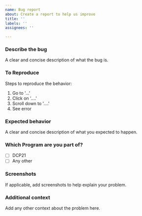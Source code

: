 ```yaml
---
name: Bug report
about: Create a report to help us improve
title: ''
labels: ''
assignees: ''

---
```


### **Describe the bug**
A clear and concise description of what the bug is.

### **To Reproduce**
Steps to reproduce the behavior:
1. Go to '...'
2. Click on '....'
3. Scroll down to '....'
4. See error

### **Expected behavior**
A clear and concise description of what you expected to happen.

### Which Program are you part of?
<!--
Example how to mark a checkbox:-
- [x] Part of this program.
-->
- [ ] DCP21
- [ ] Any other

### **Screenshots**
If applicable, add screenshots to help explain your problem.

### **Additional context**
Add any other context about the problem here.
